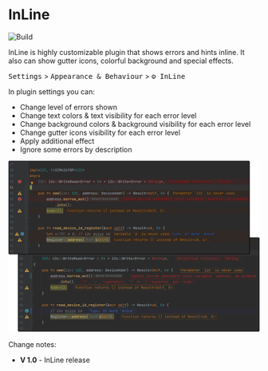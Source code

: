 # InLine

![Build](https://github.com/IoaNNUwU/IntelliJ-errors/workflows/Build/badge.svg)
<!--
[![Version](https://img.shields.io/jetbrains/plugin/v/PLUGIN_ID.svg)](https://plugins.jetbrains.com/plugin/PLUGIN_ID)
[![Downloads](https://img.shields.io/jetbrains/plugin/d/PLUGIN_ID.svg)](https://plugins.jetbrains.com/plugin/PLUGIN_ID)
-->
<!-- Plugin description -->

InLine is highly customizable plugin that shows errors and hints inline. It also can show gutter icons,
colorful background and special effects.
<!-- Plugin path -->
<kbd>Settings</kbd> > <kbd>Appearance & Behaviour</kbd> > <kbd>⚙ InLine</kbd>
<!-- Plugin path end -->
In plugin settings you can:
* Change level of errors shown
* Change text colors & text visibility for each error level
* Change background colors & background visibility for each error level
* Change gutter icons visibility for each error level
* Apply additional effect
* Ignore some errors by description

![Example](https://raw.githubusercontent.com/IoaNNUwU/InLine/main/media/CodeExample.png)

<!-- Plugin description end -->
Change notes:

<!-- Change notes -->
* __V 1.0__ - InLine release
<!-- Change notes end -->
